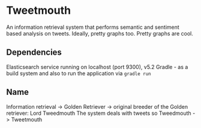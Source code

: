 # Tweetmouth

An information retrieval system that performs semantic and sentiment based analysis on tweets. Ideally, pretty graphs too. Pretty graphs are cool.

## Dependencies

Elasticsearch service running on localhost (port 9300), v5.2
Gradle - as a build system and also to run the application via `gradle run`

## Name

Information retrieval -> Golden Retriever -> original breeder of the Golden retriever: Lord Tweedmouth
The system deals with tweets so Tweedmouth -> Tweetmouth
